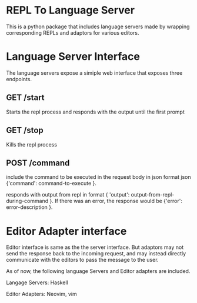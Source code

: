 # REPL To Language Server

This is a python package that includes language servers made by wrapping corresponding REPLs and adaptors for various editors.

# Language Server Interface

The language servers expose a simiple web interface that exposes three endpoints.

## GET /start

Starts the repl process and responds with the output until the first prompt

## GET /stop

Kills the repl process

## POST /command

include the command to be executed in the request body in json format json {'command': command-to-execute }.

responds with output from repl in format { 'output': output-from-repl-during-command }. If there was an
error, the response would be {'error': error-description }.

# Editor Adapter interface

Editor interface is same as the the server interface. But adaptors may not send the response back to the incoming
request, and may instead directly communicate with the editors to pass the message to the user.

As of now, the following language Servers and Editor adapters are included.

Langage Servers: Haskell

Editor Adapters: Neovim, vim
